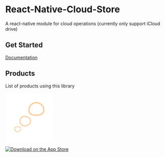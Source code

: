 # React-Native-Cloud-Store

A react-native module for cloud operations (currently only support iCloud drive)

## Get Started
[Documentation](https://react-native-cloud-store.vercel.app)

## Products
List of products using this library

<a href="https://apps.apple.com/app/%E6%9C%89%E4%B8%AA%E6%83%B3%E6%B3%95/id1572182437" target="_blank"><img width="150" alt="A-Tought app icon" src="assets/a-thought.png"/></a>

<a href="https://apps.apple.com/app/%E6%9C%89%E4%B8%AA%E6%83%B3%E6%B3%95/id1572182437" target="_blank"><img width="150" alt="Download on the App Store" src="https://developer.apple.com/assets/elements/badges/download-on-the-app-store.svg"/></a>
